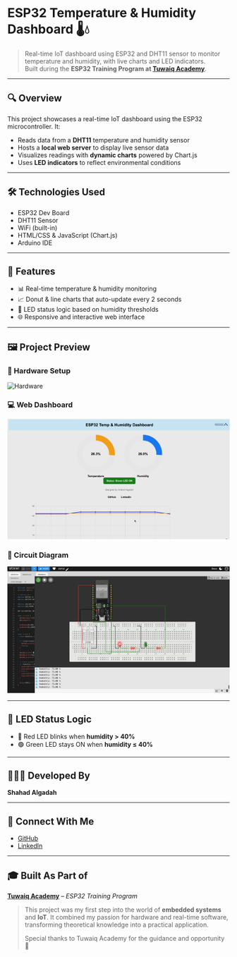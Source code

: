 # ESP32 Temperature & Humidity Dashboard 🌡️💧

> Real-time IoT dashboard using ESP32 and DHT11 sensor to monitor temperature and humidity, with live charts and LED indicators.  
> Built during the **ESP32 Training Program at [Tuwaiq Academy](https://www.linkedin.com/company/tuwaiqacademy/)**.

---

## 🔍 Overview

This project showcases a real-time IoT dashboard using the ESP32 microcontroller. It:

- Reads data from a **DHT11** temperature and humidity sensor  
- Hosts a **local web server** to display live sensor data  
- Visualizes readings with **dynamic charts** powered by Chart.js  
- Uses **LED indicators** to reflect environmental conditions

---

## 🛠️ Technologies Used

- ESP32 Dev Board  
- DHT11 Sensor  
- WiFi (built-in)  
- HTML/CSS & JavaScript (Chart.js)  
- Arduino IDE  

---

## 🎯 Features

- 📊 Real-time temperature & humidity monitoring  
- 📈 Donut & line charts that auto-update every 2 seconds  
- 🚦 LED status logic based on humidity thresholds  
- 🌐 Responsive and interactive web interface  

---

## 🖼️ Project Preview

### 📸 Hardware Setup
![Hardware](ESP32FinalProject.png)

### 💻 Web Dashboard
![Web Dashboard](ESP32Web.png)

### 🔌 Circuit Diagram
![Circuit Diagram](ESP32Circuit.png)

---

## 🚦 LED Status Logic

- 🔴 Red LED blinks when **humidity > 40%**  
- 🟢 Green LED stays ON when **humidity ≤ 40%**

---

## 👩🏻‍💻 Developed By

**Shahad Algadah**

---

## 🔗 Connect With Me

- [GitHub](https://github.com/qshahad)  
- [LinkedIn](https://www.linkedin.com/in/shahad-algadah-841509337)

---

## 🎓 Built As Part of

**[Tuwaiq Academy](https://www.linkedin.com/company/tuwaiqacademy/)** – *ESP32 Training Program*

> This project was my first step into the world of **embedded systems** and **IoT**. It combined my passion for hardware and real-time software, transforming theoretical knowledge into a practical application.  
>  
> Special thanks to Tuwaiq Academy for the guidance and opportunity 🙏

